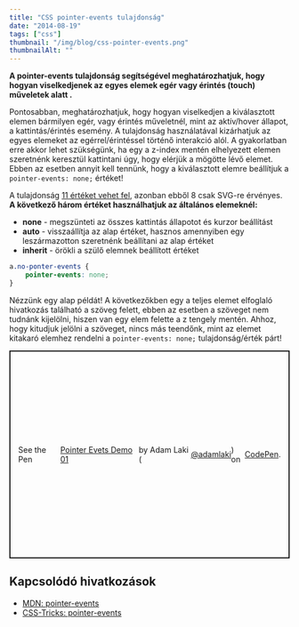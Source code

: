 ```yaml
---
title: "CSS pointer-events tulajdonság"
date: "2014-08-19"
tags: ["css"]
thumbnail: "/img/blog/css-pointer-events.png"
thumbnailAlt: ""
---
```


**A pointer-events tulajdonság segítségével meghatározhatjuk, hogy hogyan viselkedjenek az egyes elemek egér vagy érintés (touch) műveletek alatt .**

Pontosabban, meghatározhatjuk, hogy hogyan viselkedjen a kiválasztott elemen bármilyen egér, vagy érintés műveletnél, mint az aktív/hover állapot, a kattintás/érintés esemény. A tulajdonság használatával kizárhatjuk az egyes elemeket az egérrel/érintéssel történő interakció alól. A gyakorlatban erre akkor lehet szükségünk, ha egy a z-index mentén elhelyezett elemen szeretnénk keresztül kattintani úgy, hogy elérjük a mögötte lévő elemet. Ebben az esetben annyit kell tennünk, hogy a kiválasztott elemre beállítjuk a `pointer-events: none;` értéket!

A tulajdonság [11 értéket vehet fel](https://developer.mozilla.org/en-US/docs/Web/CSS/pointer-events), azonban ebből 8 csak SVG-re érvényes. **A következő három értéket használhatjuk az általános elemeknél:**

- **none** - megszünteti az összes kattintás állapotot és kurzor beállítást
- **auto** \- visszaállítja az alap értéket, hasznos amennyiben egy leszármazotton szeretnénk beállítani az alap értéket
- **inherit** - örökli a szülő elemnek beállított értéket

```css
a.no-ponter-events {
    pointer-events: none;
}
```

Nézzünk egy alap példát! A következőkben egy a teljes elemet elfoglaló hivatkozás található a szöveg felett, ebben az esetben a szöveget nem tudnánk kijelölni, hiszen van egy elem felette a z tengely mentén. Ahhoz, hogy kitudjuk jelölni a szöveget, nincs más teendőnk, mint az elemet kitakaró elemhez rendelni a `pointer-events: none;` tulajdonság/érték párt!

<p class="codepen" style="height: 374px; box-sizing: border-box; display: flex; align-items: center; justify-content: center; border: 2px solid; margin: 1em 0; padding: 1em;" data-height="374" data-theme-id="2175" data-default-tab="css,result" data-user="adamlaki" data-slug-hash="19f4a0a1d17031c3fb6d9d7a3c0a05bd" data-pen-title="Pointer Evets Demo 01">See the Pen <a href="https://codepen.io/adamlaki/pen/19f4a0a1d17031c3fb6d9d7a3c0a05bd">Pointer Evets Demo 01</a> by Adam Laki (<a href="https://codepen.io/adamlaki">@adamlaki</a>) on <a href="https://codepen.io">CodePen</a>.</p>
<script async src="https://static.codepen.io/assets/embed/ei.js"></script>

## Kapcsolódó hivatkozások

- [MDN: pointer-events](https://developer.mozilla.org/en-US/docs/Web/CSS/pointer-events)
- [CSS-Tricks: pointer-events](https://css-tricks.com/almanac/properties/p/pointer-events/)
